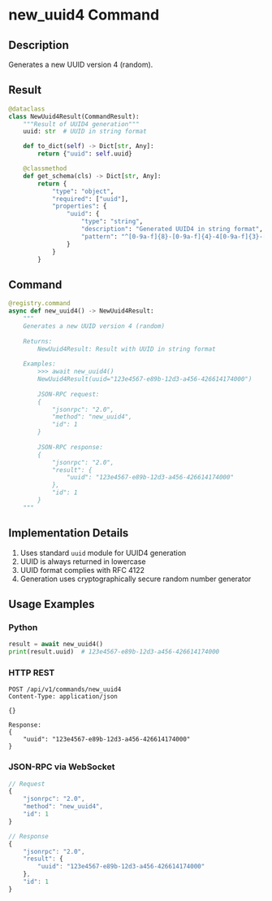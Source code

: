 # new_uuid4 Command

## Description
Generates a new UUID version 4 (random).

## Result

```python
@dataclass
class NewUuid4Result(CommandResult):
    """Result of UUID4 generation"""
    uuid: str  # UUID in string format

    def to_dict(self) -> Dict[str, Any]:
        return {"uuid": self.uuid}

    @classmethod
    def get_schema(cls) -> Dict[str, Any]:
        return {
            "type": "object",
            "required": ["uuid"],
            "properties": {
                "uuid": {
                    "type": "string",
                    "description": "Generated UUID4 in string format",
                    "pattern": "^[0-9a-f]{8}-[0-9a-f]{4}-4[0-9a-f]{3}-[89ab][0-9a-f]{3}-[0-9a-f]{12}$"
                }
            }
        }
```

## Command

```python
@registry.command
async def new_uuid4() -> NewUuid4Result:
    """
    Generates a new UUID version 4 (random)
    
    Returns:
        NewUuid4Result: Result with UUID in string format
        
    Examples:
        >>> await new_uuid4()
        NewUuid4Result(uuid="123e4567-e89b-12d3-a456-426614174000")
        
        JSON-RPC request:
        {
            "jsonrpc": "2.0",
            "method": "new_uuid4",
            "id": 1
        }
        
        JSON-RPC response:
        {
            "jsonrpc": "2.0",
            "result": {
                "uuid": "123e4567-e89b-12d3-a456-426614174000"
            },
            "id": 1
        }
    """
```

## Implementation Details

1. Uses standard `uuid` module for UUID4 generation
2. UUID is always returned in lowercase
3. UUID format complies with RFC 4122
4. Generation uses cryptographically secure random number generator

## Usage Examples

### Python
```python
result = await new_uuid4()
print(result.uuid)  # 123e4567-e89b-12d3-a456-426614174000
```

### HTTP REST
```http
POST /api/v1/commands/new_uuid4
Content-Type: application/json

{}

Response:
{
    "uuid": "123e4567-e89b-12d3-a456-426614174000"
}
```

### JSON-RPC via WebSocket
```javascript
// Request
{
    "jsonrpc": "2.0",
    "method": "new_uuid4",
    "id": 1
}

// Response
{
    "jsonrpc": "2.0",
    "result": {
        "uuid": "123e4567-e89b-12d3-a456-426614174000"
    },
    "id": 1
}
``` 